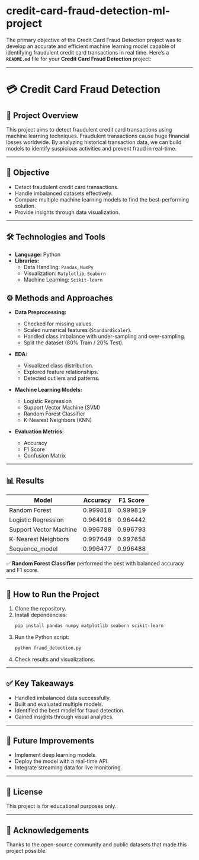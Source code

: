 # credit-card-fraud-detection-ml-project
The primary objective of the Credit Card Fraud Detection project was to develop an accurate and efficient machine learning model capable of identifying fraudulent credit card transactions in real time.
Here’s a **`README.md`** file for your **Credit Card Fraud Detection** project:

---

# 💳 Credit Card Fraud Detection

## 📌 Project Overview
This project aims to detect fraudulent credit card transactions using machine learning techniques. Fraudulent transactions cause huge financial losses worldwide. By analyzing historical transaction data, we can build models to identify suspicious activities and prevent fraud in real-time.

---

## 🎯 Objective
- Detect fraudulent credit card transactions.
- Handle imbalanced datasets effectively.
- Compare multiple machine learning models to find the best-performing solution.
- Provide insights through data visualization.

---

## 🛠️ Technologies and Tools
- **Language:** Python  
- **Libraries:**  
  - Data Handling: `Pandas`, `NumPy`  
  - Visualization: `Matplotlib`, `Seaborn`  
  - Machine Learning: `Scikit-learn`  

## ⚙️ Methods and Approaches
- **Data Preprocessing:**
  - Checked for missing values.
  - Scaled numerical features (`StandardScaler`).
  - Handled class imbalance with under-sampling and over-sampling.
  - Split the dataset (80% Train / 20% Test).

- **EDA:**
  - Visualized class distribution.
  - Explored feature relationships.
  - Detected outliers and patterns.

- **Machine Learning Models:**
  - Logistic Regression
  - Support Vector Machine (SVM)
  - Random Forest Classifier
  - K-Nearest Neighbors (KNN)

- **Evaluation Metrics:**
  - Accuracy
  - F1 Score
  - Confusion Matrix

---

## 📊 Results
| Model                  | Accuracy    |  F1 Score    |
|------------------------|-------------|--------------|
| Random Forest          | 0.999818    | 0.999819     |
| Logistic Regression    | 0.964916    | 0.964442     |
| Support Vector Machine | 0.996788    | 0.996793     |
| K-Nearest Neighbors    | 0.997649    | 0.997658     |
| Sequence_model         |  0.996477   | 0.996488     |

✅ **Random Forest Classifier** performed the best with balanced accuracy and F1 score.

---

## 🚀 How to Run the Project
1. Clone the repository.
2. Install dependencies:
   ```bash
   pip install pandas numpy matplotlib seaborn scikit-learn
   ```
3. Run the Python script:
   ```bash
   python fraud_detection.py
   ```
4. Check results and visualizations.

---

## ✅ Key Takeaways
- Handled imbalanced data successfully.
- Built and evaluated multiple models.
- Identified the best model for fraud detection.
- Gained insights through visual analytics.

---

## 📌 Future Improvements
- Implement deep learning models.
- Deploy the model with a real-time API.
- Integrate streaming data for live monitoring.

---

## 📄 License
This project is for educational purposes only.

---

## 🙌 Acknowledgements
Thanks to the open-source community and public datasets that made this project possible.
